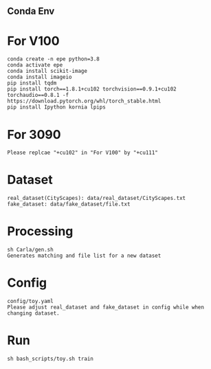 ## Conda Env
# For V100
    conda create -n epe python=3.8
    conda activate epe
    conda install scikit-image
    conda install imageio
    pip install tqdm
    pip install torch==1.8.1+cu102 torchvision==0.9.1+cu102 torchaudio==0.8.1 -f https://download.pytorch.org/whl/torch_stable.html
    pip install Ipython kornia lpips
# For 3090
    Please replcae "+cu102" in "For V100" by "+cu111"

# Dataset
    real_dataset(CityScapes): data/real_dataset/CityScapes.txt
    fake_dataset: data/fake_dataset/file.txt

# Processing
    sh Carla/gen.sh
    Generates matching and file list for a new dataset

# Config 
    config/toy.yaml
    Please adjust real_dataset and fake_dataset in config while when changing dataset.

# Run
    sh bash_scripts/toy.sh train